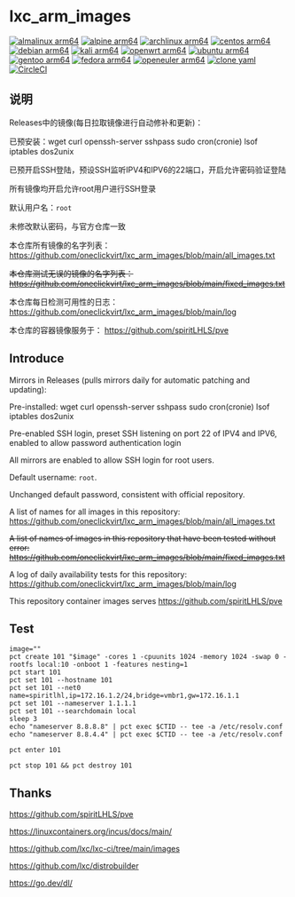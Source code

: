 # lxc_arm_images

[![almalinux arm64](https://github.com/oneclickvirt/lxc_arm_images/actions/workflows/almalinux_arm64.yml/badge.svg)](https://github.com/oneclickvirt/lxc_arm_images/actions/workflows/almalinux_arm64.yml) [![alpine arm64](https://github.com/oneclickvirt/lxc_arm_images/actions/workflows/alpine_arm64.yml/badge.svg)](https://github.com/oneclickvirt/lxc_arm_images/actions/workflows/alpine_arm64.yml) [![archlinux arm64](https://github.com/oneclickvirt/lxc_arm_images/actions/workflows/archlinux_arm64.yml/badge.svg)](https://github.com/oneclickvirt/lxc_arm_images/actions/workflows/archlinux_arm64.yml) [![centos arm64](https://github.com/oneclickvirt/lxc_arm_images/actions/workflows/centos_arm64.yml/badge.svg)](https://github.com/oneclickvirt/lxc_arm_images/actions/workflows/centos_arm64.yml) [![debian arm64](https://github.com/oneclickvirt/lxc_arm_images/actions/workflows/debian_arm64.yml/badge.svg)](https://github.com/oneclickvirt/lxc_arm_images/actions/workflows/debian_arm64.yml) [![kali arm64](https://github.com/oneclickvirt/lxc_arm_images/actions/workflows/kali_arm64.yml/badge.svg)](https://github.com/oneclickvirt/lxc_arm_images/actions/workflows/kali_arm64.yml) [![openwrt arm64](https://github.com/oneclickvirt/lxc_arm_images/actions/workflows/openwrt_arm64.yml/badge.svg)](https://github.com/oneclickvirt/lxc_arm_images/actions/workflows/openwrt_arm64.yml) [![ubuntu arm64](https://github.com/oneclickvirt/lxc_arm_images/actions/workflows/ubuntu_arm64.yml/badge.svg)](https://github.com/oneclickvirt/lxc_arm_images/actions/workflows/ubuntu_arm64.yml) [![gentoo arm64](https://github.com/oneclickvirt/lxc_arm_images/actions/workflows/gentoo_arm64.yml/badge.svg)](https://github.com/oneclickvirt/lxc_arm_images/actions/workflows/gentoo_arm64.yml) [![fedora arm64](https://github.com/oneclickvirt/lxc_arm_images/actions/workflows/fedora_arm64.yml/badge.svg)](https://github.com/oneclickvirt/lxc_arm_images/actions/workflows/fedora_arm64.yml) [![openeuler arm64](https://github.com/oneclickvirt/lxc_arm_images/actions/workflows/openeuler_arm64.yml/badge.svg)](https://github.com/oneclickvirt/lxc_arm_images/actions/workflows/openeuler_arm64.yml) [![clone yaml](https://github.com/oneclickvirt/lxc_arm_images/actions/workflows/clone_yaml.yml/badge.svg)](https://github.com/oneclickvirt/lxc_arm_images/actions/workflows/clone_yaml.yml) [![CircleCI](https://dl.circleci.com/status-badge/img/circleci/H6Qc8d5hscKSNUA7iZJWUh/VhX2bFEC9oXyCqegi8jbDJ/tree/main.svg?style=shield&circle-token=229a9fc5f8d0fd8059bca2f249cbc823c6cb763e)](https://dl.circleci.com/status-badge/redirect/circleci/H6Qc8d5hscKSNUA7iZJWUh/VhX2bFEC9oXyCqegi8jbDJ/tree/main)

## 说明

Releases中的镜像(每日拉取镜像进行自动修补和更新)：

已预安装：wget curl openssh-server sshpass sudo cron(cronie) lsof iptables dos2unix

已预开启SSH登陆，预设SSH监听IPV4和IPV6的22端口，开启允许密码验证登陆

所有镜像均开启允许root用户进行SSH登录

默认用户名：```root```

未修改默认密码，与官方仓库一致

本仓库所有镜像的名字列表：https://github.com/oneclickvirt/lxc_arm_images/blob/main/all_images.txt

~~本仓库测试无误的镜像的名字列表：https://github.com/oneclickvirt/lxc_arm_images/blob/main/fixed_images.txt~~

本仓库每日检测可用性的日志：https://github.com/oneclickvirt/lxc_arm_images/blob/main/log

本仓库的容器镜像服务于： https://github.com/spiritLHLS/pve

## Introduce

Mirrors in Releases (pulls mirrors daily for automatic patching and updating):

Pre-installed: wget curl openssh-server sshpass sudo cron(cronie) lsof iptables dos2unix

Pre-enabled SSH login, preset SSH listening on port 22 of IPV4 and IPV6, enabled to allow password authentication login

All mirrors are enabled to allow SSH login for root users.

Default username: ```root```.

Unchanged default password, consistent with official repository.

A list of names for all images in this repository: https://github.com/oneclickvirt/lxc_arm_images/blob/main/all_images.txt

~~A list of names of images in this repository that have been tested without error: https://github.com/oneclickvirt/lxc_arm_images/blob/main/fixed_images.txt~~

A log of daily availability tests for this repository: https://github.com/oneclickvirt/lxc_arm_images/blob/main/log

This repository container images serves https://github.com/spiritLHLS/pve

## Test

```
image=""
pct create 101 "$image" -cores 1 -cpuunits 1024 -memory 1024 -swap 0 -rootfs local:10 -onboot 1 -features nesting=1
pct start 101
pct set 101 --hostname 101
pct set 101 --net0 name=spiritlhl,ip=172.16.1.2/24,bridge=vmbr1,gw=172.16.1.1
pct set 101 --nameserver 1.1.1.1
pct set 101 --searchdomain local
sleep 3
echo "nameserver 8.8.8.8" | pct exec $CTID -- tee -a /etc/resolv.conf
echo "nameserver 8.8.4.4" | pct exec $CTID -- tee -a /etc/resolv.conf
```

```
pct enter 101
```

```
pct stop 101 && pct destroy 101
```

## Thanks

https://github.com/spiritLHLS/pve

https://linuxcontainers.org/incus/docs/main/

https://github.com/lxc/lxc-ci/tree/main/images

https://github.com/lxc/distrobuilder

https://go.dev/dl/

